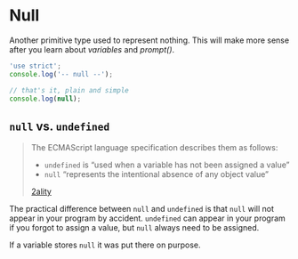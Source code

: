 # Null

Another primitive type used to represent nothing. This will make more sense after you learn about _variables_ and _prompt()_.

```js
'use strict';
console.log('-- null --');

// that's it, plain and simple
console.log(null);
```

## `null` vs. `undefined`

> The ECMAScript language specification describes them as follows:
>
> - `undefined` is “used when a variable has not been assigned a value”
> - `null` “represents the intentional absence of any object value”
>
> [2ality](https://2ality.com/2021/01/undefined-null-revisited.html)

The practical difference between `null` and `undefined` is that `null` will not appear in
your program by accident. `undefined` can appear in your program if you forgot to assign a
value, but `null` always need to be assigned.

If a variable stores `null` it was put there on purpose.
